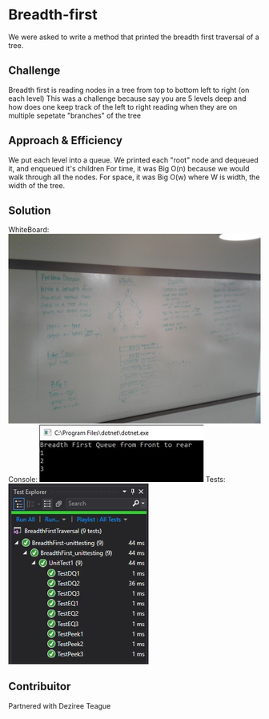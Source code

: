 # Breadth-first
We were asked to write a method that printed the breadth first traversal of a tree.

## Challenge
Breadth first is reading nodes in a tree from top to bottom left to right (on each level) This was a challenge because say you are 5 levels deep and how does one keep track of the left to right reading when they are on multiple sepetate "branches" of the tree

## Approach & Efficiency
We put each level into a queue. We printed each "root" node and dequeued it, and enqueued it's children
For time, it was Big O(n) because we would walk through all the nodes.
For space, it was Big O(w) where W is width, the width of the tree.

## Solution
WhiteBoard: 
![CC17WhiteBoard](../../../assets/CodeChall17WB.jpg)
Console: 
![CC17console](../../../assets/CodeChall17Console.JPG)
Tests:
![CC17tests](../../../assets/CodeChall17test.JPG)

## Contribuitor
Partnered with Deziree Teague
